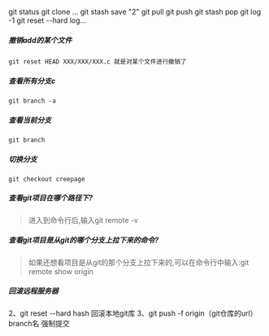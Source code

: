 git status
git clone ...
git stash save "2"
git pull
git push
git stash pop
git log -1
git reset --hard log...

##### 撤销add的某个文件
```shell script
git reset HEAD XXX/XXX/XXX.c 就是对某个文件进行撤销了
```
##### 查看所有分支c
```shell script
git branch -a 
```
##### 查看当前分支
```shell script
git branch
```
##### 切换分支
```shell script
git checkout creepage
```
##### 查看git项目在哪个路径下?
> 进入到命令行后,输入git remote -v

##### 查看git项目是从git的哪个分支上拉下来的命令?
> 如果还想看项目是从git的那个分支上拉下来的,可以在命令行中输入:git remote show origin

##### 回滚远程服务器
2、git reset --hard hash 回滚本地git库
3、git push -f origin（git仓库的url） branch名 强制提交